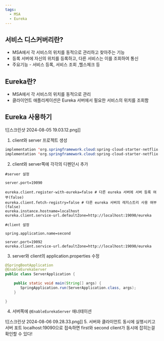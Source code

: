 ```yaml
---
tags:
  - MSA
  - Eureka
---
```

## 서비스 디스커버리란?
- MSA에서 각 서비스의 위치를 동적으로 관리하고 찾아주는 기능
- 등록 서버에 자신의 위치를 등록하고, 다른 서비스는 이를 조회하여 통신
- 주요기능 - 서비스 등록, 서비스 조회 ,헬스체크 등

## Eureka란?
- MSA에서 각 서비스의 위치를 동적으로 관리
- 클라이언트 애플리케이션은 Eureka 서버에서 필요한 서비스의 위치를 조회함

## Eureka 사용하기

![[스크린샷 2024-08-05 19.03.12.png]]
1. client와 server 프로젝트 생성

```java
implementation 'org.springframework.cloud:spring-cloud-starter-netflix-eureka-client' // client
implementation 'org.springframework.cloud:spring-cloud-starter-netflix-eureka-server' // server
```
2. client와 server쪽에 각각의 디펜던시 추가


```
#server 설정

server.port=19090
  
eureka.client.register-with-eureka=false # 다른 eureka 서버에 서버 등록 여부(false)
eureka.client.fetch-registry=false # 다른 eureka 서버의 레지스트리 사용 여부(false)
eureka.instance.hostname=localhost  
eureka.client.service-url.defaultZone=http://localhost:19090/eureka
```

```
#client 설정

spring.application.name=second  
  
server.port=19092  
eureka.client.service-url.defaultZone=http://localhost:19090/eureka
```
3. server와 client의 application.properties 수정

```java
@SpringBootApplication  
@EnableEurekaServer  
public class ServerApplication {  
  
    public static void main(String[] args) {  
       SpringApplication.run(ServerApplication.class, args);  
    }  
  
}
```
4. 서버쪽에 `@EnableEurekaServer` 애너테이션

![[스크린샷 2024-08-06 09.28.33.png]]
5. 서버와 클라이언트 동시에 실행시키고 서버 포트 localhost:19090으로 접속하면 first와 second client가 동시에 잡히는걸 확인할 수 있다!
